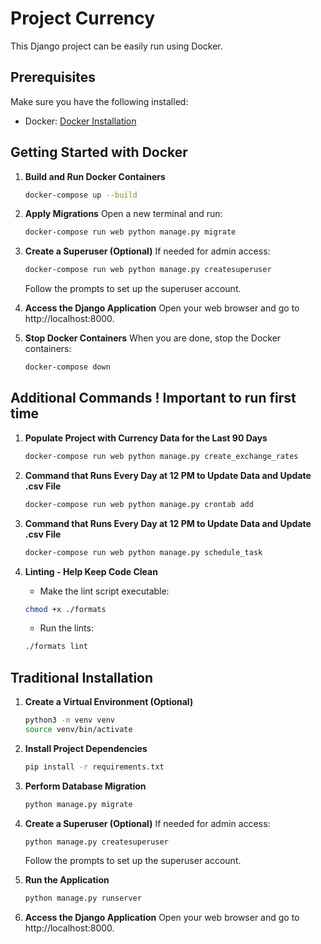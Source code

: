 # Project Currency

This Django project can be easily run using Docker.

## Prerequisites

Make sure you have the following installed:

- Docker: [Docker Installation](https://docs.docker.com/get-docker/)


## Getting Started with Docker 

1. **Build and Run Docker Containers**
   ```bash
   docker-compose up --build
   ```

2. **Apply Migrations**
   Open a new terminal and run:
   ```bash
   docker-compose run web python manage.py migrate
   ```

3. **Create a Superuser (Optional)**
   If needed for admin access:
   ```bash
   docker-compose run web python manage.py createsuperuser
   ```
   Follow the prompts to set up the superuser account.

4. **Access the Django Application**
   Open your web browser and go to http://localhost:8000.

5. **Stop Docker Containers**
   When you are done, stop the Docker containers:
   ```bash
   docker-compose down
   ```

## Additional Commands ! Important to run first time 

1. **Populate Project with Currency Data for the Last 90 Days**

   ```bash
   docker-compose run web python manage.py create_exchange_rates
   ```
2. **Command that Runs Every Day at 12 PM to Update Data and Update .csv File**

   ```bash
   docker-compose run web python manage.py crontab add
   ```
3. **Command that Runs Every Day at 12 PM to Update Data and Update .csv File**

   ```bash
   docker-compose run web python manage.py schedule_task
   ```
4. **Linting - Help Keep Code Clean**

   - Make the lint script executable:
   
   ```bash
   chmod +x ./formats 
   ```

   - Run the lints:
   
   ```bash
   ./formats lint
   ```
## Traditional Installation

1. **Create a Virtual Environment (Optional)**
   ```bash
   python3 -m venv venv
   source venv/bin/activate  
   ```

2. **Install Project Dependencies**
   ```bash
   pip install -r requirements.txt
   ```

3. **Perform Database Migration**
   ```bash
   python manage.py migrate
   ```

4. **Create a Superuser (Optional)**
   If needed for admin access:
   ```bash
   python manage.py createsuperuser
   ```
   Follow the prompts to set up the superuser account.

5. **Run the Application**
   ```bash
   python manage.py runserver
   ```

6. **Access the Django Application**
   Open your web browser and go to http://localhost:8000.